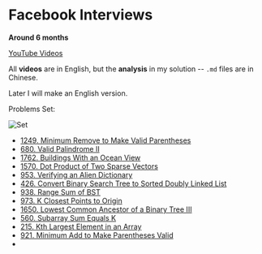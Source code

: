 # Facebook Interviews 

**Around 6 months**

[YouTube Videos](https://www.youtube.com/watch?v=27_NEXqkTgw&list=PLN_D6sQhgsu_ErURuCTV9Z7QKobwr9SvK)

All **videos** are in English, but the **analysis** in my solution -- `.md` files are in Chinese.

Later I will make an English version.

Problems Set:

![Set](https://github.com/Einsgates/FacebookInterviews/blob/master/img/ProblemsSet.png)

- [1249. Minimum Remove to Make Valid Parentheses](https://github.com/Einsgates/FacebookInterviews/blob/master/1249_MinimumRemovetoMakeValidParentheses.md)
- [680. Valid Palindrome II](https://github.com/Einsgates/FacebookInterviews/blob/master/680_ValidPalindromeII.md)
- [1762. Buildings With an Ocean View](https://github.com/Einsgates/FacebookInterviews/blob/master/1762_BuildingsWithanOceanView.md)
- [1570. Dot Product of Two Sparse Vectors](https://github.com/Einsgates/FacebookInterviews/blob/master/1570_DotProductofTwoSparseVectors.md)
- [953. Verifying an Alien Dictionary](https://github.com/Einsgates/FacebookInterviews/blob/master/953_VerifyinganAlienDictionary.md)
- [426. Convert Binary Search Tree to Sorted Doubly Linked List](https://github.com/Einsgates/FacebookInterviews/blob/master/426_ConvertBinarySearchTreetoSortedDoublyLinkedList.md)
- [938. Range Sum of BST ](https://github.com/Einsgates/FacebookInterviews/blob/master/938_RangeSumofBST.md)
- [973. K Closest Points to Origin](https://github.com/Einsgates/FacebookInterviews/blob/master/973_KClosestPointstoOrigin.md)
- [1650. Lowest Common Ancestor of a Binary Tree III](https://github.com/Einsgates/InterviewsPractice/blob/master/1650_LowestCommonAncestorofaBinaryTreeIII.md)
- [560. Subarray Sum Equals K](https://github.com/Einsgates/InterviewsPractice/blob/master/560_SubarraySumEqualsK.md)
- [215. Kth Largest Element in an Array](https://github.com/Einsgates/InterviewsPractice/blob/master/215_KthLargestElementinanArray.md)
- [921. Minimum Add to Make Parentheses Valid](https://github.com/Einsgates/InterviewsPractice/blob/master/921_MinimumAddtoMakeParenthesesValid.md)
- 
